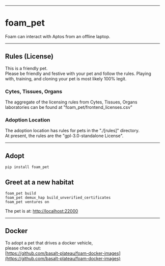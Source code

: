 


---

# foam_pet
Foam can interact with Aptos from an offline laptop.  


---

## Rules (License) 
This is a friendly pet.  
Please be friendly and festive with your pet and follow the rules.
Playing with, training, and cloning your pet is most likely 100% legit.  

### Cytes, Tissues, Organs
The aggregate of the licensing rules from Cytes, Tissues, Organs
laboratories can be found at "foam_pet/frontend_licenses.csv"

### Adoption Location
The adoption location has rules for pets in the "./[rules]" directory.  
At present, the rules are the "gpl-3.0-standalone License".   



---

## Adopt
```
pip install foam_pet
```

## Greet at a new habitat
```
foam_pet build
foam_pet demux_hap build_unverified_certificates
foam_pet ventures on
```

The pet is at:
[http://localhost:22000](http://localhost:22000)

******

## Docker
To adopt a pet that drives a docker vehicle,  
please check out:  
[https://github.com/basalt-plateau/foam-docker-images](https://github.com/basalt-plateau/foam-docker-images)  




